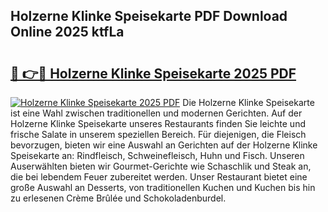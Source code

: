 ## Holzerne Klinke Speisekarte PDF Download Online 2025 ktfLa

# <h2><a href="http://gcbpm94.nevu.top/?p=Holzerne+Klinke+Speisekarte">🔗 👉🔴 Holzerne Klinke Speisekarte 2025 PDF</a></h2>

[![Holzerne Klinke Speisekarte 2025 PDF](https://i.imgur.com/dBaPXMq.png)](http://gcbpm94.nevu.top/?p=Holzerne+Klinke+Speisekarte)
Die Holzerne Klinke Speisekarte ist eine Wahl zwischen traditionellen und modernen Gerichten. Auf der Holzerne Klinke Speisekarte unseres Restaurants finden Sie leichte und frische Salate in unserem speziellen Bereich. Für diejenigen, die Fleisch bevorzugen, bieten wir eine Auswahl an Gerichten auf der Holzerne Klinke Speisekarte an: Rindfleisch, Schweinefleisch, Huhn und Fisch. Unseren Auserwählten bieten wir Gourmet-Gerichte wie Schaschlik und Steak an, die bei lebendem Feuer zubereitet werden. Unser Restaurant bietet eine große Auswahl an Desserts, von traditionellen Kuchen und Kuchen bis hin zu erlesenen Crème Brûlée und Schokoladenburdel.
